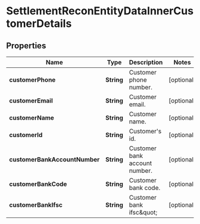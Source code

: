 

# SettlementReconEntityDataInnerCustomerDetails


## Properties

| Name | Type | Description | Notes |
|------------ | ------------- | ------------- | -------------|
|**customerPhone** | **String** | Customer phone number. |  [optional] |
|**customerEmail** | **String** | Customer email. |  [optional] |
|**customerName** | **String** | Customer name. |  [optional] |
|**customerId** | **String** | Customer&#39;s id. |  [optional] |
|**customerBankAccountNumber** | **String** | Customer bank account number. |  [optional] |
|**customerBankCode** | **String** | Customer bank code. |  [optional] |
|**customerBankIfsc** | **String** | Customer bank ifsc\&quot; |  [optional] |



